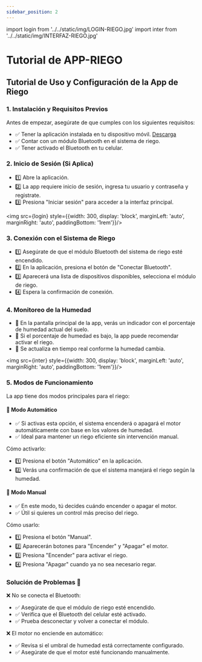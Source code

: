 ```yaml
---
sidebar_position: 2
---
```


import login from '../../static/img/LOGIN-RIEGO.jpg'
import inter from '../../static/img/INTERFAZ-RIEGO.jpg'

# Tutorial de APP-RIEGO
## Tutorial de Uso y Configuración de la App de Riego 

### 1. Instalación y Requisitos Previos
Antes de empezar, asegúrate de que cumples con los siguientes requisitos:
- ✅ Tener la aplicación instalada en tu dispositivo móvil. [Descarga](https://github.com/VicDel05/FloraPlus.git)
- ✅ Contar con un módulo Bluetooth en el sistema de riego.
- ✅ Tener activado el Bluetooth en tu celular.

### 2. Inicio de Sesión (Si Aplica)
- 1️⃣ Abre la aplicación.
- 2️⃣ La app requiere inicio de sesión, ingresa tu usuario y contraseña y registrate.
- 3️⃣ Presiona "Iniciar sesión" para acceder a la interfaz principal.


<img src={login} style={{width: 300, display: 'block', marginLeft: 'auto', marginRight: 'auto', paddingBottom: '1rem'}}/>

### 3. Conexión con el Sistema de Riego 
- 1️⃣ Asegúrate de que el módulo Bluetooth del sistema de riego esté encendido.
- 2️⃣ En la aplicación, presiona el botón de "Conectar Bluetooth".
- 3️⃣ Aparecerá una lista de dispositivos disponibles, selecciona el módulo de riego.
- 4️⃣ Espera la confirmación de conexión.

### 4. Monitoreo de la Humedad 
- 📌 En la pantalla principal de la app, verás un indicador con el porcentaje de humedad actual del suelo.
- 📌 Si el porcentaje de humedad es bajo, la app puede recomendar activar el riego.
- 📌 Se actualiza en tiempo real conforme la humedad cambia.

<img src={inter} style={{width: 300, display: 'block', marginLeft: 'auto', marginRight: 'auto', paddingBottom: '1rem'}}/>

### 5. Modos de Funcionamiento 
La app tiene dos modos principales para el riego:

#### 🔹 Modo Automático
- ✅ Si activas esta opción, el sistema encenderá o apagará el motor automáticamente con base en los valores de humedad.
- ✅ Ideal para mantener un riego eficiente sin intervención manual.

Cómo activarlo:
- 1️⃣ Presiona el botón "Automático" en la aplicación.
- 2️⃣ Verás una confirmación de que el sistema manejará el riego según la humedad.

#### 🔹 Modo Manual
- ✅ En este modo, tú decides cuándo encender o apagar el motor.
- ✅ Útil si quieres un control más preciso del riego.

Cómo usarlo:
- 1️⃣ Presiona el botón "Manual".
- 2️⃣ Aparecerán botones para "Encender" y "Apagar" el motor.
- 3️⃣ Presiona "Encender" para activar el riego.
- 4️⃣ Presiona "Apagar" cuando ya no sea necesario regar.

### Solución de Problemas 🔧
❌ No se conecta el Bluetooth:
- ✅ Asegúrate de que el módulo de riego esté encendido.
- ✅ Verifica que el Bluetooth del celular esté activado.
- ✅ Prueba desconectar y volver a conectar el módulo.

❌ El motor no enciende en automático:
- ✅ Revisa si el umbral de humedad está correctamente configurado.
- ✅ Asegúrate de que el motor esté funcionando manualmente.